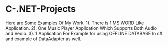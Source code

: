 # C-.NET-Projects
Here are Some Examples Of My Work.
1). There is 1 MS WORD Like Application.
2). One Music Player Application Which Supports Both Audio and Vedio.
3). 1 Application For Example for using OFFLINE DATABASE In c# and example of DataAdapter as well.
